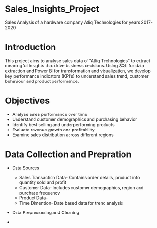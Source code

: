 # Sales_Insights_Project

Sales Analysis of a hardware company Atliq Technologies for years 2017-2020 

# Introduction

This project aims to analyse sales data of "Atliq Technologies" to extract meaningful insights that drive business decisions. Using SQL for data extraction and Power BI for transformation and visualization, we develop key performance indicators (KPI's) to understand sales trend, customer behaviour and product performance.


# Objectives

* Analyse sales performance over time
* Understand customer demographics and purchasing behavior
* Identify best selling and underperforming products
* Evaluate revenue growth and profitability
* Examine sales distribution across different regions

# Data Collection and Prepration

* Data Sources
  * Sales Transaction Data- Contains order details, product info, quantity sold and profit
  * Customer Data- Includes customer demographics, region and purchase frequency
  * Product Data- 
  * Time Dimention- Date based data for trend analysis

* Data Preprossesing and Cleaning
 
 *





























